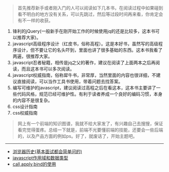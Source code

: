 > 首先推荐新手或者刚入门的人可以阅读如下几本书，在阅读过程中如果碰到看不明白的地方没有关系，可以先跳过，然后等过段时间再来看，你肯定会有不一样的收获。

1. 锋利的jQuery(一般新手在刚开始工作的时候使用jq的还是比较多，这本书可以推荐大家)。
2. javascript高级程序设计（红皮书，俗称高程）。这是本好书，虽然写的高级程序设计，但不要让它的名头吓到，里面也讲了很多基础的东西。这本书我看了两遍，很推荐大家。
3. javascript忍者秘籍，相传是jq之父的著作，建议在阅读了上面两本之后再阅读，而且这本书可以多次阅读。
4. javascript权威指南，俗称犀牛书，非常厚，当然里面的内容也很详细，不建议直接阅读，可以当作工具书使用，带着问题去找答案。
5. 编写可维护的javascript，建议阅读过高程之后在看这本，这本书主要讲了一些代码风格，规范已经可维护性。有利于读者养成一个良好的编码习惯，本身的内容不是很复杂。
6. css设计指南
7. css权威指南

> 网上有一个前端的知识图谱，我就不给大家发了，有兴趣自己去搜搜，保证看完觉得蛋疼。总结一下就是，前端不光要懂前端的技能，还要会一些后端的，以及产品方面的例如ps。好了，就废话了，开始主题吧。

---

- [浏览器历史(基本面试都会简单问的)](https://github.com/joker-danta/blog/tree/master/A/step1)
- [javascript作用域和数据类型](https://github.com/joker-danta/blog/tree/master/A/step2)
- [call,apply,bind的使用](https://github.com/joker-danta/blog/tree/master/A/step3)
